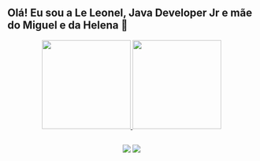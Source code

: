 
## Olá! Eu sou a Le Leonel, Java Developer Jr e mãe do Miguel e da Helena 🤗


<div align="center">
  <a href="https://github.com/leleonelciandt">
  <img height="180em" src="https://github-readme-stats.vercel.app/api?username=leleonelciandt&show_icons=true&theme=radical&include_all_commits=true&hide_title=true&count_private=true"/>
  <img height="180em" src="https://github-readme-stats.vercel.app/api/top-langs/?username=leleonelciandt&layout=compact&langs_count=7&theme=radical"/>


  
  ##
 
<div> 
  
  
  <a href = "mailto:leticial@ciandt.com"><img src="https://img.shields.io/badge/-Gmail-%23333?style=for-the-badge&logo=gmail&logoColor=white" target="_blank"></a>
  <a href="https://www.linkedin.com/in/letícialeonel/" target="_blank"><img src="https://img.shields.io/badge/-LinkedIn-%230077B5?style=for-the-badge&logo=linkedin&logoColor=white" target="_blank"></a> 
 
 
</div>


